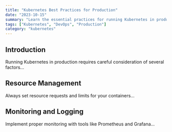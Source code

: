 ```yaml
---
title: "Kubernetes Best Practices for Production"
date: "2023-10-15"
summary: "Learn the essential practices for running Kubernetes in production environments."
tags: ["Kubernetes", "DevOps", "Production"]
category: "kubernetes" 
---
```


## Introduction

Running Kubernetes in production requires careful consideration of several factors...

## Resource Management

Always set resource requests and limits for your containers...

## Monitoring and Logging

Implement proper monitoring with tools like Prometheus and Grafana...
